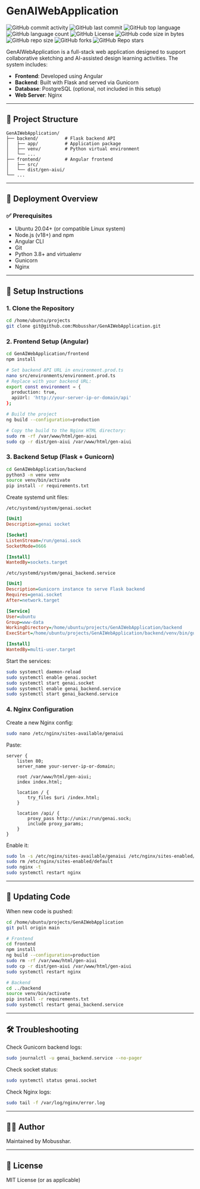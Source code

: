 # GenAIWebApplication

![GitHub commit activity](https://img.shields.io/github/commit-activity/t/Mobusshar/GenAIWebApplication)
![GitHub last commit](https://img.shields.io/github/last-commit/Mobusshar/GenAIWebApplication)
![GitHub top language](https://img.shields.io/github/languages/top/Mobusshar/GenAIWebApplication)
![GitHub language count](https://img.shields.io/github/languages/count/Mobusshar/GenAIWebApplication)
![GitHub License](https://img.shields.io/github/license/Mobusshar/GenAIWebApplication)
![GitHub code size in bytes](https://img.shields.io/github/languages/code-size/Mobusshar/GenAIWebApplication)
![GitHub repo size](https://img.shields.io/github/repo-size/Mobusshar/GenAIWebApplication)
![GitHub forks](https://img.shields.io/github/forks/Mobusshar/GenAIWebApplication)
![GitHub Repo stars](https://img.shields.io/github/stars/Mobusshar/GenAIWebApplication)

GenAIWebApplication is a full-stack web application designed to support collaborative sketching and AI-assisted design learning activities. The system includes:

- **Frontend**: Developed using Angular
- **Backend**: Built with Flask and served via Gunicorn
- **Database**: PostgreSQL (optional, not included in this setup)
- **Web Server**: Nginx

---

## 📁 Project Structure

```
GenAIWebApplication/
├── backend/          # Flask backend API
│   ├── app/          # Application package
│   ├── venv/         # Python virtual environment
│   └── ...
├── frontend/         # Angular frontend
│   ├── src/
│   └── dist/gen-aiui/
└── ...
```

---

## 🚀 Deployment Overview

### ✅ Prerequisites

- Ubuntu 20.04+ (or compatible Linux system)
- Node.js (v18+) and npm
- Angular CLI
- Git
- Python 3.8+ and virtualenv
- Gunicorn
- Nginx

---

## 🔧 Setup Instructions

### 1. Clone the Repository

```bash
cd /home/ubuntu/projects
git clone git@github.com:Mobusshar/GenAIWebApplication.git
```

### 2. Frontend Setup (Angular)

```bash
cd GenAIWebApplication/frontend
npm install

# Set backend API URL in environment.prod.ts
nano src/environments/environment.prod.ts
# Replace with your backend URL:
export const environment = {
  production: true,
  apiUrl: 'http://your-server-ip-or-domain/api'
};

# Build the project
ng build --configuration=production

# Copy the build to the Nginx HTML directory:
sudo rm -rf /var/www/html/gen-aiui
sudo cp -r dist/gen-aiui /var/www/html/gen-aiui
```

### 3. Backend Setup (Flask + Gunicorn)

```bash
cd GenAIWebApplication/backend
python3 -m venv venv
source venv/bin/activate
pip install -r requirements.txt
```

Create systemd unit files:

`/etc/systemd/system/genai.socket`
```ini
[Unit]
Description=genai socket

[Socket]
ListenStream=/run/genai.sock
SocketMode=0666

[Install]
WantedBy=sockets.target
```

`/etc/systemd/system/genai_backend.service`
```ini
[Unit]
Description=Gunicorn instance to serve Flask backend
Requires=genai.socket
After=network.target

[Service]
User=ubuntu
Group=www-data
WorkingDirectory=/home/ubuntu/projects/GenAIWebApplication/backend
ExecStart=/home/ubuntu/projects/GenAIWebApplication/backend/venv/bin/gunicorn -w 4 --bind unix:/run/genai.sock "app:create_app()"

[Install]
WantedBy=multi-user.target
```

Start the services:

```bash
sudo systemctl daemon-reload
sudo systemctl enable genai.socket
sudo systemctl start genai.socket
sudo systemctl enable genai_backend.service
sudo systemctl start genai_backend.service
```

### 4. Nginx Configuration

Create a new Nginx config:

```bash
sudo nano /etc/nginx/sites-available/genaiui
```

Paste:

```nginx
server {
    listen 80;
    server_name your-server-ip-or-domain;

    root /var/www/html/gen-aiui;
    index index.html;

    location / {
        try_files $uri /index.html;
    }

    location /api/ {
        proxy_pass http://unix:/run/genai.sock;
        include proxy_params;
    }
}
```

Enable it:

```bash
sudo ln -s /etc/nginx/sites-available/genaiui /etc/nginx/sites-enabled/
sudo rm /etc/nginx/sites-enabled/default
sudo nginx -t
sudo systemctl restart nginx
```

---

## 🔁 Updating Code

When new code is pushed:

```bash
cd /home/ubuntu/projects/GenAIWebApplication
git pull origin main

# Frontend
cd frontend
npm install
ng build --configuration=production
sudo rm -rf /var/www/html/gen-aiui
sudo cp -r dist/gen-aiui /var/www/html/gen-aiui
sudo systemctl restart nginx

# Backend
cd ../backend
source venv/bin/activate
pip install -r requirements.txt
sudo systemctl restart genai_backend.service
```

---

## 🛠️ Troubleshooting

Check Gunicorn backend logs:

```bash
sudo journalctl -u genai_backend.service --no-pager
```

Check socket status:

```bash
sudo systemctl status genai.socket
```

Check Nginx logs:

```bash
sudo tail -f /var/log/nginx/error.log
```

---

## 👨‍💻 Author

Maintained by Mobusshar.

---

## 📄 License

MIT License (or as applicable)
